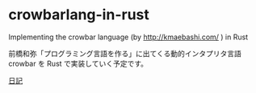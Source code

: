 # crowbarlang-in-rust
Implementing the crowbar language (by http://kmaebashi.com/ ) in Rust

前橋和弥「プログラミング言語を作る」に出てくる動的インタプリタ言語 crowbar を Rust で実装していく予定です。

[日記](https://github.com/hsjoihs/crowbarlang-in-rust/blob/main/diary.md)
